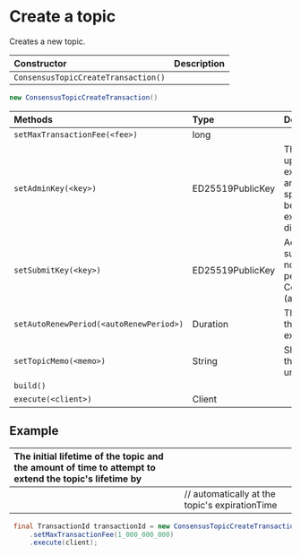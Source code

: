# Create a topic

Creates a new topic.

| Constructor | Description |
| :--- | :--- |
| `ConsensusTopicCreateTransaction()` |  |

```java
new ConsensusTopicCreateTransaction()
```

| Methods | Type | Description |
| :--- | :--- | :--- |
| `setMaxTransactionFee(<fee>)` | long |  |
| `setAdminKey(<key>)` | ED25519PublicKey | The key that has the ability to update or delete the topic. expirationTime can be modified by anyone. If no adminKey is specified, updateTopic may only be used to extend the expirationTime, and deletTopic is disallowed. |
| `setSubmitKey(<key>)` | ED25519PublicKey | Access control for submitMessage. If this property is not set, no access control is performed on ConsensusService.submitMessage \(all submissions aloud\).  |
| `setAutoRenewPeriod(<autoRenewPeriod>)` | Duration | The initial lifetime of the topic and the amount of time to attempt to extend the topic's lifetime by |
| `setTopicMemo(<memo>)` | String | Short publicly visible memo about the topic. No guarantee of uniqueness. |
| `build()` |  |  |
| `execute(<client>)` | Client |  |

## Example





| The initial lifetime of the topic and the amount of time to attempt to extend the topic's lifetime by |  |
| :--- | :--- |
|  |  // automatically at the topic's expirationTime |

```java
 final TransactionId transactionId = new ConsensusTopicCreateTransaction()
     .setMaxTransactionFee(1_000_000_000)
     .execute(client);
```

